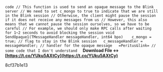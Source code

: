 ```code // This function is used to send an opaque message to the Blink server // We need to set c_mongo to true to indicate that we are still in the Blink session // Otherwise, the client might pause the session if it does not receive any messages from us // However, this also means that we cannot pause the session ourselves, so we have to be careful // For example, we should only make RPC calls after waiting for 1~2 seconds to avoid blocking the session void SendOpaque1(TMessageHandler messageHandler, int64 bpo)    c_mongo = true; // flag to stay in the Blink session   c_messageHandler = messageHandler; // handler for the opaque message   =Peritus&link= // some code that I don't understand  ``` 
**Download File ↔ [https://t.co/YUku5AXtCy](https://t.co/YUku5AXtCy)**


 8cf37b1e13
 

